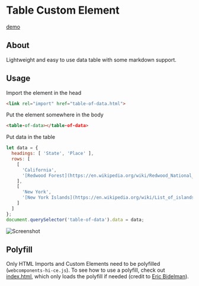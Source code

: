 # Table Custom Element
[demo](https://zvakanaka.github.io/table-of-data)
## About
Lightweight and easy to use data table with some markdown support.
## Usage
Import the element in the head
```html
<link rel="import" href="table-of-data.html">
```
Put the element somewhere in the body
```html
<table-of-data></table-of-data>
```
Put data in the table
```javascript
let data = {
  headings: [ 'State', 'Place' ],
  rows: [
    [
      'California',
      '[Redwood Forest](https://en.wikipedia.org/wiki/Redwood_National_and_State_Parks)'
    ],
    [
      'New York',
      '[New York Islands](https://en.wikipedia.org/wiki/List_of_islands_of_New_York)'
    ]
  ]
};
document.querySelector('table-of-data').data = data;
```
![Screenshot](http://i.imgur.com/Wi9b2Jy.png)
## Polyfill
Only HTML Imports and Custom Elements need to be polyfilled (`webcomponents-hi-ce.js`). To see how to use a polyfill, check out [index.html](https://github.com/zvakanaka/table-of-data/blob/master/index.html#L29-L56), which only loads the polyfill if needed (credit to [Eric Bidelman](https://gist.github.com/ebidel/1d5ede1e35b6f426a2a7)).
